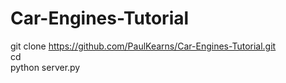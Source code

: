 # Car-Engines-Tutorial

git clone https://github.com/PaulKearns/Car-Engines-Tutorial.git \
cd <directory> \
python server.py

